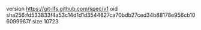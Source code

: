 version https://git-lfs.github.com/spec/v1
oid sha256:fd533833f4a53c14d1d1d3544827ca70bdb27ced34b88178e956cb106099967f
size 10723
